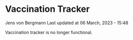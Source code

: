 Vaccination Tracker
================
Jens von Bergmann
Last updated at 06 March, 2023 - 15:48

Vaccination tracker is no longer functional.
